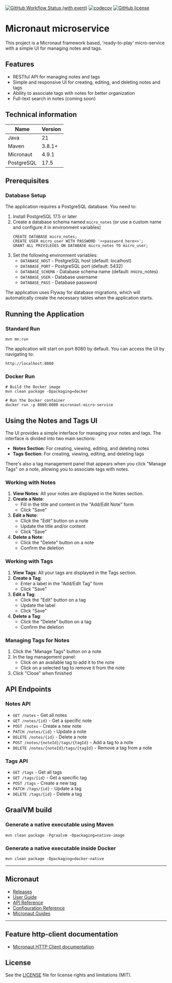 [![GitHub Workflow Status (with event)](https://img.shields.io/github/actions/workflow/status/starichkov/micronaut-micro-service/maven.yml?style=for-the-badge)](https://github.com/starichkov/micronaut-micro-service/actions/workflows/maven.yml)
[![codecov](https://img.shields.io/codecov/c/github/starichkov/micronaut-micro-service?style=for-the-badge)](https://app.codecov.io/github/starichkov/micronaut-micro-service)
[![GitHub license](https://img.shields.io/github/license/starichkov/micronaut-micro-service?style=for-the-badge)](https://github.com/starichkov/micronaut-micro-service/blob/main/LICENSE.md)

Micronaut microservice
=
This project is a Micronaut framework based, 'ready-to-play' micro-service with a simple UI for managing notes and tags.

## Features

- RESTful API for managing notes and tags
- Simple and responsive UI for creating, editing, and deleting notes and tags
- Ability to associate tags with notes for better organization
- Full-text search in notes (coming soon)

## Technical information

| Name       | Version |
|------------|---------|
| Java       | 21      |
| Maven      | 3.8.1+  |
| Micronaut  | 4.9.1   |
| PostgreSQL | 17.5    |

## Prerequisites

### Database Setup

The application requires a PostgreSQL database. You need to:

1. Install PostgreSQL 17.5 or later
2. Create a database schema named `micro_notes` (or use a custom name and configure it in environment variables)
   ```postgresql
   CREATE DATABASE micro_notes;
   CREATE USER micro_user WITH PASSWORD '<<password_here>>';
   GRANT ALL PRIVILEGES ON DATABASE micro_notes TO micro_user;
   ```
3. Set the following environment variables:
   - `DATABASE_HOST` - PostgreSQL host (default: localhost)
   - `DATABASE_PORT` - PostgreSQL port (default: 5432)
   - `DATABASE_SCHEMA` - Database schema name (default: micro_notes)
   - `DATABASE_USER` - Database username
   - `DATABASE_PASS` - Database password

The application uses Flyway for database migrations, which will automatically create the necessary tables when the application starts.

## Running the Application

### Standard Run

```shell
mvn mn:run
```

The application will start on port 8080 by default. You can access the UI by navigating to:

```
http://localhost:8080
```

### Docker Run

```shell
# Build the Docker image
mvn clean package -Dpackaging=docker

# Run the Docker container
docker run -p 8080:8080 micronaut-micro-service
```

## Using the Notes and Tags UI

The UI provides a simple interface for managing your notes and tags. The interface is divided into two main sections:

- **Notes Section**: For creating, viewing, editing, and deleting notes
- **Tags Section**: For creating, viewing, editing, and deleting tags

There's also a tag management panel that appears when you click "Manage Tags" on a note, allowing you to associate tags with notes.

### Working with Notes

1. **View Notes**: All your notes are displayed in the Notes section.
2. **Create a Note**: 
   - Fill in the title and content in the "Add/Edit Note" form
   - Click "Save"
3. **Edit a Note**:
   - Click the "Edit" button on a note
   - Update the title and/or content
   - Click "Save"
4. **Delete a Note**:
   - Click the "Delete" button on a note
   - Confirm the deletion

### Working with Tags

1. **View Tags**: All your tags are displayed in the Tags section.
2. **Create a Tag**:
   - Enter a label in the "Add/Edit Tag" form
   - Click "Save"
3. **Edit a Tag**:
   - Click the "Edit" button on a tag
   - Update the label
   - Click "Save"
4. **Delete a Tag**:
   - Click the "Delete" button on a tag
   - Confirm the deletion

### Managing Tags for Notes

1. Click the "Manage Tags" button on a note
2. In the tag management panel:
   - Click on an available tag to add it to the note
   - Click on a selected tag to remove it from the note
3. Click "Close" when finished

## API Endpoints

### Notes API

- `GET /notes` - Get all notes
- `GET /notes/{id}` - Get a specific note
- `POST /notes` - Create a new note
- `PATCH /notes/{id}` - Update a note
- `DELETE /notes/{id}` - Delete a note
- `POST /notes/{noteId}/tags/{tagId}` - Add a tag to a note
- `DELETE /notes/{noteId}/tags/{tagId}` - Remove a tag from a note

### Tags API

- `GET /tags` - Get all tags
- `GET /tags/{id}` - Get a specific tag
- `POST /tags` - Create a new tag
- `PATCH /tags/{id}` - Update a tag
- `DELETE /tags/{id}` - Delete a tag

## GraalVM build

### Generate a native executable using Maven

```shell
mvn clean package -Pgraalvm -Dpackaging=native-image
```

### Generate a native executable inside Docker

```shell
mvn clean package -Dpackaging=docker-native
```

---

## Micronaut

- [Releases](https://github.com/micronaut-projects/micronaut-core/releases)
- [User Guide](https://docs.micronaut.io/latest/guide/index.html)
- [API Reference](https://docs.micronaut.io/latest/api/index.html)
- [Configuration Reference](https://docs.micronaut.io/latest/guide/configurationreference.html)
- [Micronaut Guides](https://guides.micronaut.io/index.html)

---

## Feature http-client documentation

- [Micronaut HTTP Client documentation](https://docs.micronaut.io/latest/guide/index.html#httpClient)

## License

See the [LICENSE](LICENSE.md) file for license rights and limitations (MIT).
